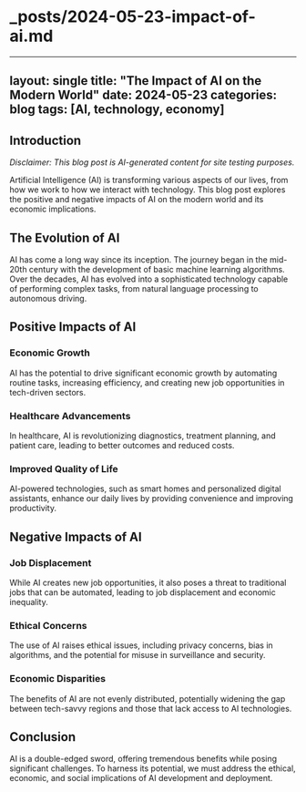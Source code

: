 # _posts/2024-05-23-impact-of-ai.md
---
layout: single
title: "The Impact of AI on the Modern World"
date: 2024-05-23
categories: blog
tags: [AI, technology, economy]
---

## Introduction

*Disclaimer: This blog post is AI-generated content for site testing purposes.*

Artificial Intelligence (AI) is transforming various aspects of our lives, from how we work to how we interact with technology. This blog post explores the positive and negative impacts of AI on the modern world and its economic implications.

## The Evolution of AI

AI has come a long way since its inception. The journey began in the mid-20th century with the development of basic machine learning algorithms. Over the decades, AI has evolved into a sophisticated technology capable of performing complex tasks, from natural language processing to autonomous driving.

## Positive Impacts of AI

### Economic Growth
AI has the potential to drive significant economic growth by automating routine tasks, increasing efficiency, and creating new job opportunities in tech-driven sectors.

### Healthcare Advancements
In healthcare, AI is revolutionizing diagnostics, treatment planning, and patient care, leading to better outcomes and reduced costs.

### Improved Quality of Life
AI-powered technologies, such as smart homes and personalized digital assistants, enhance our daily lives by providing convenience and improving productivity.

## Negative Impacts of AI

### Job Displacement
While AI creates new job opportunities, it also poses a threat to traditional jobs that can be automated, leading to job displacement and economic inequality.

### Ethical Concerns
The use of AI raises ethical issues, including privacy concerns, bias in algorithms, and the potential for misuse in surveillance and security.

### Economic Disparities
The benefits of AI are not evenly distributed, potentially widening the gap between tech-savvy regions and those that lack access to AI technologies.

## Conclusion

AI is a double-edged sword, offering tremendous benefits while posing significant challenges. To harness its potential, we must address the ethical, economic, and social implications of AI development and deployment.
